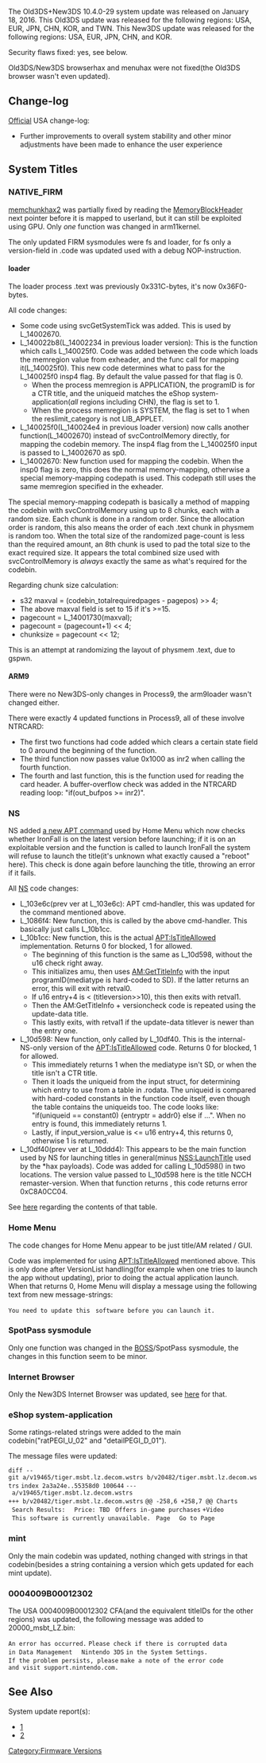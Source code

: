 The Old3DS+New3DS 10.4.0-29 system update was released on January 18,
2016. This Old3DS update was released for the following regions: USA,
EUR, JPN, CHN, KOR, and TWN. This New3DS update was released for the
following regions: USA, EUR, JPN, CHN, and KOR.

Security flaws fixed: yes, see below.

Old3DS/New3DS browserhax and menuhax were not fixed(the Old3DS browser
wasn't even updated).

## Change-log

[Official](http://en-americas-support.nintendo.com/app/answers/detail/a_id/667/p/430/c/267)
USA change-log:

- Further improvements to overall system stability and other minor
  adjustments have been made to enhance the user experience

## System Titles

### NATIVE_FIRM

[memchunkhax2](3DS_System_Flaws#Kernel11 "wikilink") was partially fixed
by reading the [MemoryBlockHeader](MemoryBlockHeader "wikilink") next
pointer before it is mapped to userland, but it can still be exploited
using GPU. Only *one* function was changed in arm11kernel.

The only updated FIRM sysmodules were fs and loader, for fs only a
version-field in .code was updated used with a debug NOP-instruction.

#### loader

The loader process .text was previously 0x331C-bytes, it's now
0x36F0-bytes.

All code changes:

- Some code using svcGetSystemTick was added. This is used by
  L_14002670.
- L_140022b8(L_14002234 in previous loader version): This is the
  function which calls L_140025f0. Code was added between the code which
  loads the memregion value from exheader, and the func call for mapping
  it(L_140025f0). This new code determines what to pass for the
  L_140025f0 insp4 flag. By default the value passed for that flag is 0.
  - When the process memregion is APPLICATION, the programID is for a
    CTR title, and the uniqueid matches the eShop
    system-application(*all* regions including CHN), the flag is set to
    1.
  - When the process memregion is SYSTEM, the flag is set to 1 when the
    reslimit_category is not LIB_APPLET.
- L_140025f0(L_140024e4 in previous loader version) now calls another
  function(L_14002670) instead of svcControlMemory directly, for mapping
  the codebin memory. The insp4 flag from the L_140025f0 input is passed
  to L_14002670 as sp0.
- L_14002670: New function used for mapping the codebin. When the insp0
  flag is zero, this does the normal memory-mapping, otherwise a special
  memory-mapping codepath is used. This codepath still uses the same
  memregion specified in the exheader.

The special memory-mapping codepath is basically a method of mapping the
codebin with svcControlMemory using up to 8 chunks, each with a random
size. Each chunk is done in a random order. Since the allocation order
is random, this also means the order of each .text chunk in physmem is
random too. When the total size of the randomized page-count is less
than the required amount, an 8th chunk is used to pad the total size to
the exact required size. It appears the total combined size used with
svcControlMemory is *always* exactly the same as what's required for the
codebin.

Regarding chunk size calculation:

- s32 maxval = (codebin_totalrequiredpages - pagepos) \>\> 4;
- The above maxval field is set to 15 if it's \>=15.
- pagecount = L_14001730(maxval);
- pagecount = (pagecount+1) \<\< 4;
- chunksize = pagecount \<\< 12;

This is an attempt at randomizing the layout of physmem .text, due to
gspwn.

#### ARM9

There were no New3DS-only changes in Process9, the arm9loader wasn't
changed either.

There were exactly 4 updated functions in Process9, all of these involve
NTRCARD:

- The first two functions had code added which clears a certain state
  field to 0 around the beginning of the function.
- The third function now passes value 0x1000 as inr2 when calling the
  fourth function.
- The fourth and last function, this is the function used for reading
  the card header. A buffer-overflow check was added in the NTRCARD
  reading loop: "if(out_bufpos \>=
  inr2)<skip over copying the word to output>".

### NS

NS added [a new APT command](APT:IsTitleAllowed "wikilink") used by Home
Menu which now checks whether IronFall is on the latest version before
launching; if it is on an exploitable version and the function is called
to launch IronFall the system will refuse to launch the title(it's
unknown what exactly caused a "reboot" here). This check is done again
before launching the title, throwing an error if it fails.

All [NS](NS "wikilink") code changes:

- L_103e6c(prev ver at L_103e6c): APT cmd-handler, this was updated for
  the command mentioned above.
- L_1086f4: New function, this is called by the above cmd-handler. This
  basically just calls L_10b1cc.
- L_10b1cc: New function, this is the actual
  [<APT:IsTitleAllowed>](APT:IsTitleAllowed "wikilink") implementation.
  Returns 0 for blocked, 1 for allowed.
  - The beginning of this function is the same as L_10d598, without the
    u16 check right away.
  - This initializes amu, then uses
    [AM:GetTitleInfo](AM:GetTitleInfo "wikilink") with the input
    programID(mediatype is hard-coded to SD). If the latter returns an
    error, this will exit with retval0.
  - If u16 entry+4 is \< (titleversion\>\>10), this then exits with
    retval1.
  - Then the AM:GetTitleInfo + versioncheck code is repeated using the
    update-data title.
  - This lastly exits, with retval1 if the update-data titlever is newer
    than the entry one.
- L_10d598: New function, only called by L_10df40. This is the
  internal-NS-only version of the
  [<APT:IsTitleAllowed>](APT:IsTitleAllowed "wikilink") code. Returns 0
  for blocked, 1 for allowed.
  - This immediately returns 1 when the mediatype isn't SD, or when the
    title isn't a CTR title.
  - Then it loads the uniqueid from the input struct, for determining
    which entry to use from a table in .rodata. The uniqueid is compared
    with hard-coded constants in the function code itself, even though
    the table contains the uniqueids too. The code looks like:
    "if(uniqueid == constant0) {entryptr = addr0} else if ...". When no
    entry is found, this immediately returns 1.
  - Lastly, if input_version_value is \<= u16 entry+4, this returns 0,
    otherwise 1 is returned.
- L_10df40(prev ver at L_10ddd4): This appears to be the main function
  used by NS for launching titles in general(minus
  [NSS:LaunchTitle](NSS:LaunchTitle "wikilink") used by the \*hax
  payloads). Code was added for calling L_10d598() in two locations. The
  version value passed to L_10d598 here is the title NCCH
  remaster-version. When that function returns <blocked>, this code
  returns error 0xC8A0CC04.

See [here](APT:IsTitleAllowed "wikilink") regarding the contents of that
table.

### Home Menu

The code changes for Home Menu appear to be just title/AM related / GUI.

Code was implemented for using
[<APT:IsTitleAllowed>](APT:IsTitleAllowed "wikilink") mentioned above.
This is only done after VersionList handling(for example when one tries
to launch the app without updating), prior to doing the actual
application launch. When that returns 0, Home Menu will display a
message using the following text from new message-strings:

`You need to update this `
`software before you can`
`launch it.`

### SpotPass sysmodule

Only one function was changed in the
[BOSS](BOSS_Services "wikilink")/SpotPass sysmodule, the changes in this
function seem to be minor.

### Internet Browser

Only the New3DS Internet Browser was updated, see
[here](Internet_Browser "wikilink") for that.

### eShop system-application

Some ratings-related strings were added to the main
codebin("ratPEGI_U_02" and "detailPEGI_D_01").

The message files were updated:

`diff --git a/v19465/tiger.msbt.lz.decom.wstrs b/v20482/tiger.msbt.lz.decom.wstrs`
`index 2a3a24e..55358d0 100644`
`--- a/v19465/tiger.msbt.lz.decom.wstrs`
`+++ b/v20482/tiger.msbt.lz.decom.wstrs`
`@@ -258,6 +258,7 @@ Charts`
` Search Results: `
` Price: TBD`
` Offers in-game purchases`
`+Video `
` This software is currently unavailable.`
` Page `
` Go to Page`

### mint

Only the main codebin was updated, nothing changed with strings in that
codebin(besides a string containing a version which gets updated for
each mint update).

### 0004009B00012302

The USA 0004009B00012302 CFA(and the equivalent titleIDs for the other
regions) was updated, the following message was added to
20000_msbt_LZ.bin:

`An error has occurred.`
`Please check if there is corrupted data`
`in Data Management `
` Nintendo 3DS`
`in the System Settings.`
`If the problem persists, please`
`make a note of the error code`
`and visit support.nintendo.com.`

## See Also

System update report(s):

- [1](http://yls8.mtheall.com/ninupdates/reports.php?date=01-18-16_07-00-49&sys=ctr)
- [2](http://yls8.mtheall.com/ninupdates/reports.php?date=01-18-16_07-00-58&sys=ktr)

[Category:Firmware Versions](Category:Firmware_Versions "wikilink")